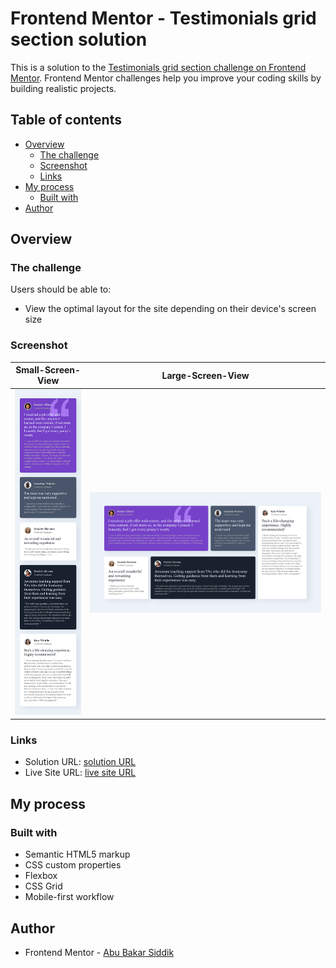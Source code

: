 # Frontend Mentor - Testimonials grid section solution

This is a solution to the [Testimonials grid section challenge on Frontend Mentor](https://www.frontendmentor.io/challenges/testimonials-grid-section-Nnw6J7Un7). Frontend Mentor challenges help you improve your coding skills by building realistic projects.

## Table of contents

- [Overview](#overview)
  - [The challenge](#the-challenge)
  - [Screenshot](#screenshot)
  - [Links](#links)
- [My process](#my-process)
  - [Built with](#built-with)
- [Author](#author)

## Overview

### The challenge

Users should be able to:

- View the optimal layout for the site depending on their device's screen size

### Screenshot

| Small-Screen-View                         | Large-Screen-View                           |
| ----------------------------------------- | ------------------------------------------- |
| ![mobile photo](./screenshots/mobile.png) | ![desktop photo](./screenshots/desktop.png) |

### Links

- Solution URL: [ solution URL ](https://github.com/ABU-BAKAR-S/Frontend-Mentor-Testimonial-Grid-Section)
- Live Site URL: [ live site URL ](https://abu-bakar-s.github.io/Frontend-Mentor-Testimonial-Grid-Section/)

## My process

### Built with

- Semantic HTML5 markup
- CSS custom properties
- Flexbox
- CSS Grid
- Mobile-first workflow

## Author

- Frontend Mentor - [Abu Bakar Siddik](https://www.frontendmentor.io/profile/ABU-BAKAR-S)
